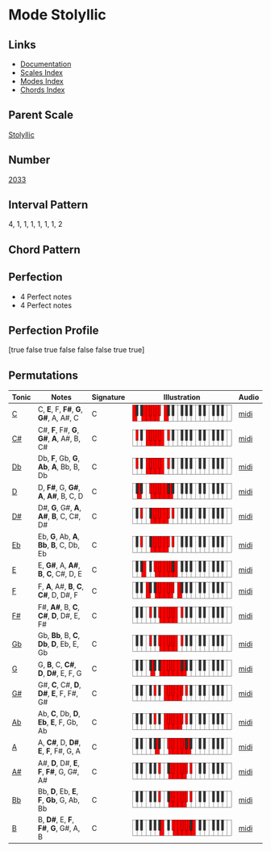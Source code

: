 # Mode Stolyllic

## Links

- [Documentation](index.md)
- [Scales Index](Scales.md)
- [Modes Index](Modes.md)
- [Chords Index](Chords.md)

## Parent Scale

[Stolyllic](ScaleStolyllic.md)

## Number

[2033](https://ianring.com/musictheory/scales/2033)

## Interval Pattern

4, 1, 1, 1, 1, 1, 1, 2

## Chord Pattern



## Perfection

- 4 Perfect notes
- 4 Perfect notes

## Perfection Profile

[true false true false false false true true]

## Permutations

| Tonic | Notes | Signature | Illustration | Audio |
|-------|-------|-----------|--------------|-------|
| [C](ModeCNaturalStolyllic.md) | C, **E**, F, **F#**, **G**, **G#**, A, A#, C | C | ![CNaturalStolyllic](ModeCNaturalStolyllic.png) | [midi](https://github.com/edipermadi/music/blob/main/docs/ModeCNaturalStolyllic.mid?raw=true) |
| [C#](ModeCSharpStolyllic.md) | C#, **F**, F#, **G**, **G#**, **A**, A#, B, C# | C | ![CSharpStolyllic](ModeCSharpStolyllic.png) | [midi](https://github.com/edipermadi/music/blob/main/docs/ModeCSharpStolyllic.mid?raw=true) |
| [Db](ModeDFlatStolyllic.md) | Db, **F**, Gb, **G**, **Ab**, **A**, Bb, B, Db | C | ![DFlatStolyllic](ModeDFlatStolyllic.png) | [midi](https://github.com/edipermadi/music/blob/main/docs/ModeDFlatStolyllic.mid?raw=true) |
| [D](ModeDNaturalStolyllic.md) | D, **F#**, G, **G#**, **A**, **A#**, B, C, D | C | ![DNaturalStolyllic](ModeDNaturalStolyllic.png) | [midi](https://github.com/edipermadi/music/blob/main/docs/ModeDNaturalStolyllic.mid?raw=true) |
| [D#](ModeDSharpStolyllic.md) | D#, **G**, G#, **A**, **A#**, **B**, C, C#, D# | C | ![DSharpStolyllic](ModeDSharpStolyllic.png) | [midi](https://github.com/edipermadi/music/blob/main/docs/ModeDSharpStolyllic.mid?raw=true) |
| [Eb](ModeEFlatStolyllic.md) | Eb, **G**, Ab, **A**, **Bb**, **B**, C, Db, Eb | C | ![EFlatStolyllic](ModeEFlatStolyllic.png) | [midi](https://github.com/edipermadi/music/blob/main/docs/ModeEFlatStolyllic.mid?raw=true) |
| [E](ModeENaturalStolyllic.md) | E, **G#**, A, **A#**, **B**, **C**, C#, D, E | C | ![ENaturalStolyllic](ModeENaturalStolyllic.png) | [midi](https://github.com/edipermadi/music/blob/main/docs/ModeENaturalStolyllic.mid?raw=true) |
| [F](ModeFNaturalStolyllic.md) | F, **A**, A#, **B**, **C**, **C#**, D, D#, F | C | ![FNaturalStolyllic](ModeFNaturalStolyllic.png) | [midi](https://github.com/edipermadi/music/blob/main/docs/ModeFNaturalStolyllic.mid?raw=true) |
| [F#](ModeFSharpStolyllic.md) | F#, **A#**, B, **C**, **C#**, **D**, D#, E, F# | C | ![FSharpStolyllic](ModeFSharpStolyllic.png) | [midi](https://github.com/edipermadi/music/blob/main/docs/ModeFSharpStolyllic.mid?raw=true) |
| [Gb](ModeGFlatStolyllic.md) | Gb, **Bb**, B, **C**, **Db**, **D**, Eb, E, Gb | C | ![GFlatStolyllic](ModeGFlatStolyllic.png) | [midi](https://github.com/edipermadi/music/blob/main/docs/ModeGFlatStolyllic.mid?raw=true) |
| [G](ModeGNaturalStolyllic.md) | G, **B**, C, **C#**, **D**, **D#**, E, F, G | C | ![GNaturalStolyllic](ModeGNaturalStolyllic.png) | [midi](https://github.com/edipermadi/music/blob/main/docs/ModeGNaturalStolyllic.mid?raw=true) |
| [G#](ModeGSharpStolyllic.md) | G#, **C**, C#, **D**, **D#**, **E**, F, F#, G# | C | ![GSharpStolyllic](ModeGSharpStolyllic.png) | [midi](https://github.com/edipermadi/music/blob/main/docs/ModeGSharpStolyllic.mid?raw=true) |
| [Ab](ModeAFlatStolyllic.md) | Ab, **C**, Db, **D**, **Eb**, **E**, F, Gb, Ab | C | ![AFlatStolyllic](ModeAFlatStolyllic.png) | [midi](https://github.com/edipermadi/music/blob/main/docs/ModeAFlatStolyllic.mid?raw=true) |
| [A](ModeANaturalStolyllic.md) | A, **C#**, D, **D#**, **E**, **F**, F#, G, A | C | ![ANaturalStolyllic](ModeANaturalStolyllic.png) | [midi](https://github.com/edipermadi/music/blob/main/docs/ModeANaturalStolyllic.mid?raw=true) |
| [A#](ModeASharpStolyllic.md) | A#, **D**, D#, **E**, **F**, **F#**, G, G#, A# | C | ![ASharpStolyllic](ModeASharpStolyllic.png) | [midi](https://github.com/edipermadi/music/blob/main/docs/ModeASharpStolyllic.mid?raw=true) |
| [Bb](ModeBFlatStolyllic.md) | Bb, **D**, Eb, **E**, **F**, **Gb**, G, Ab, Bb | C | ![BFlatStolyllic](ModeBFlatStolyllic.png) | [midi](https://github.com/edipermadi/music/blob/main/docs/ModeBFlatStolyllic.mid?raw=true) |
| [B](ModeBNaturalStolyllic.md) | B, **D#**, E, **F**, **F#**, **G**, G#, A, B | C | ![BNaturalStolyllic](ModeBNaturalStolyllic.png) | [midi](https://github.com/edipermadi/music/blob/main/docs/ModeBNaturalStolyllic.mid?raw=true) |
